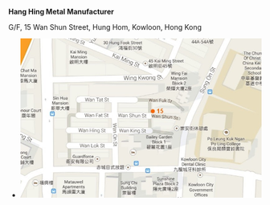 **Hang Hing Metal Manufacturer**

G/F, 15 Wan Shun Street, Hung Hom, Kowloon, Hong Kong

- ![G/F, 15 Wan Shun Street, Hung Hom, Kowloon, Hong Kong)](hang.hing.location.jpg)
